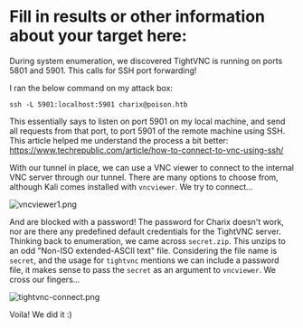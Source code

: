 # Fill in results or other information about your target here: 

During system enumeration, we discovered TightVNC is running on ports 5801 and 5901. This calls for SSH port forwarding!

I ran the below command on my attack box:

`ssh -L 5901:localhost:5901 charix@poison.htb`

This essentially says to listen on port 5901 on my local machine, and send all requests from that port, to port 5901 of the remote machine using SSH. This article helped me understand the process a bit better:
https://www.techrepublic.com/article/how-to-connect-to-vnc-using-ssh/

With our tunnel in place, we can use a VNC viewer to connect to the internal VNC server through our tunnel. There are many options to choose from, although Kali comes installed with `vncviewer`. We try to connect...

![vncviewer1.png](../../../../_resources/vncviewer1.png)

And are blocked with a password! The password for Charix doesn't work, nor are there any predefined default credentials for the TightVNC server. Thinking back to enumeration, we came across `secret.zip`. This unzips to an odd "Non-ISO extended-ASCII text" file. Considering the file name is `secret`, and the usage for `tightvnc` mentions we can include a password file, it makes sense to pass the `secret` as an argument to `vncviewer`. We cross our fingers...



![tightvnc-connect.png](../../../../_resources/tightvnc-connect.png)

Voila! We did it :)